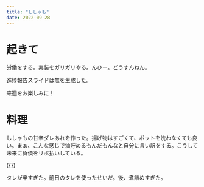 ```yaml
---
title: "ししゃも"
date: 2022-09-28
---
```


# 起きて
労働をする。実装をガリガリやる。んひー。どうすんねん。

進捗報告スライドは無を生成した。

来週をお楽しみに！

# 料理
ししゃもの甘辛ダレあれを作った。揚げ物はすごくて、ポットを洗わなくても良い。まぁ、こんな感じで油貯めるもんだもんなと自分に言い訳をする。こうして未来に負債をリボ払いしている。

{{<tweet user="dango_bot" id="1576558450846285825">}}

タレが辛すぎた。前日のタレを使ったせいだ。後、煮詰めすぎた。